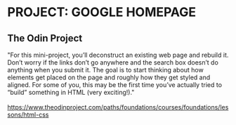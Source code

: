 # PROJECT: GOOGLE HOMEPAGE
## The Odin Project
"For this mini-project, you’ll deconstruct an existing web page and rebuild it. Don’t worry if the links don’t go anywhere and the search box doesn’t do anything when you submit it. The goal is to start thinking about how elements get placed on the page and roughly how they get styled and aligned. For some of you, this may be the first time you’ve actually tried to “build” something in HTML (very exciting!)."<br><br>
https://www.theodinproject.com/paths/foundations/courses/foundations/lessons/html-css